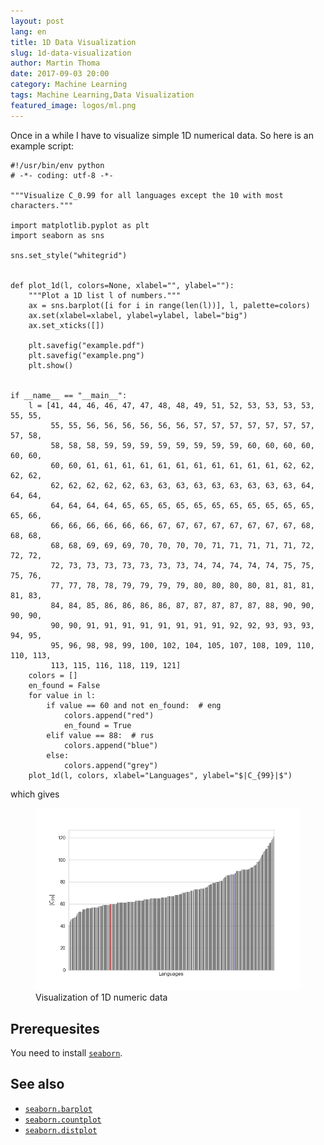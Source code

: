 ```yaml
---
layout: post
lang: en
title: 1D Data Visualization
slug: 1d-data-visualization
author: Martin Thoma
date: 2017-09-03 20:00
category: Machine Learning
tags: Machine Learning,Data Visualization
featured_image: logos/ml.png
---
```

Once in a while I have to visualize simple 1D numerical data. So here is an
example script:

```
#!/usr/bin/env python
# -*- coding: utf-8 -*-

"""Visualize C_0.99 for all languages except the 10 with most characters."""

import matplotlib.pyplot as plt
import seaborn as sns

sns.set_style("whitegrid")


def plot_1d(l, colors=None, xlabel="", ylabel=""):
    """Plot a 1D list l of numbers."""
    ax = sns.barplot([i for i in range(len(l))], l, palette=colors)
    ax.set(xlabel=xlabel, ylabel=ylabel, label="big")
    ax.set_xticks([])

    plt.savefig("example.pdf")
    plt.savefig("example.png")
    plt.show()


if __name__ == "__main__":
    l = [41, 44, 46, 46, 47, 47, 48, 48, 49, 51, 52, 53, 53, 53, 53, 55, 55,
         55, 55, 56, 56, 56, 56, 56, 56, 57, 57, 57, 57, 57, 57, 57, 57, 58,
         58, 58, 58, 59, 59, 59, 59, 59, 59, 59, 59, 60, 60, 60, 60, 60, 60,
         60, 60, 61, 61, 61, 61, 61, 61, 61, 61, 61, 61, 61, 62, 62, 62, 62,
         62, 62, 62, 62, 62, 63, 63, 63, 63, 63, 63, 63, 63, 63, 64, 64, 64,
         64, 64, 64, 64, 65, 65, 65, 65, 65, 65, 65, 65, 65, 65, 65, 65, 66,
         66, 66, 66, 66, 66, 66, 67, 67, 67, 67, 67, 67, 67, 67, 68, 68, 68,
         68, 68, 69, 69, 69, 70, 70, 70, 70, 71, 71, 71, 71, 71, 72, 72, 72,
         72, 73, 73, 73, 73, 73, 73, 73, 74, 74, 74, 74, 74, 75, 75, 75, 76,
         77, 77, 78, 78, 79, 79, 79, 79, 80, 80, 80, 80, 81, 81, 81, 81, 83,
         84, 84, 85, 86, 86, 86, 86, 87, 87, 87, 87, 87, 88, 90, 90, 90, 90,
         90, 90, 91, 91, 91, 91, 91, 91, 91, 91, 92, 92, 93, 93, 93, 94, 95,
         95, 96, 98, 98, 99, 100, 102, 104, 105, 107, 108, 109, 110, 110, 113,
         113, 115, 116, 118, 119, 121]
    colors = []
    en_found = False
    for value in l:
        if value == 60 and not en_found:  # eng
            colors.append("red")
            en_found = True
        elif value == 88:  # rus
            colors.append("blue")
        else:
            colors.append("grey")
    plot_1d(l, colors, xlabel="Languages", ylabel="$|C_{99}|$")
```

which gives

<figure class="wp-caption aligncenter img-thumbnail">
    <a href="../images/2017/09/1d-data-example.png"><img src="../images/2017/09/1d-data-example.png" alt="Visualization of 1D numeric data" style="width: 512px;"/></a>
    <figcaption class="text-center">Visualization of 1D numeric data</figcaption>
</figure>


## Prerequesites

You need to install [`seaborn`](http://seaborn.pydata.org/installing.html).

## See also

* [`seaborn.barplot`](https://seaborn.pydata.org/generated/seaborn.barplot.html)
* [`seaborn.countplot`](https://seaborn.pydata.org/generated/seaborn.countplot.html)
* [`seaborn.distplot`](https://seaborn.pydata.org/generated/seaborn.distplot.html)
